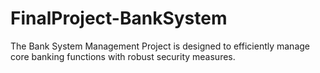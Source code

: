 # FinalProject-BankSystem
The Bank System Management Project is designed to efficiently manage core banking functions with robust security measures.
